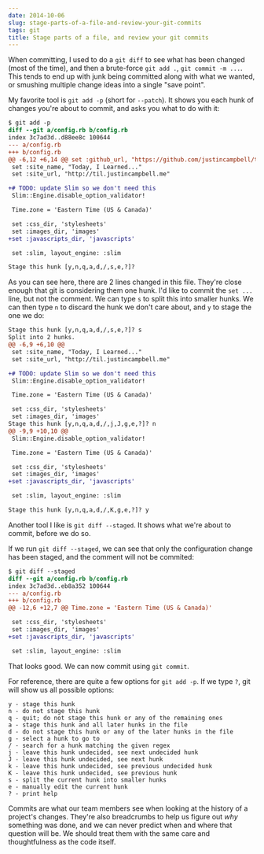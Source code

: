 ```yaml
---
date: 2014-10-06
slug: stage-parts-of-a-file-and-review-your-git-commits
tags: git
title: Stage parts of a file, and review your git commits
---
```


When committing, I used to do a `git diff` to see what has been changed (most of the time), and then a brute-force `git add .`, `git commit -m ...`. This tends to end up with junk being committed along with what we wanted, or smushing multiple change ideas into a single "save point".

My favorite tool is `git add -p` (short for `--patch`). It shows you each hunk of changes you're about to commit, and asks you what to do with it:

```diff
$ git add -p
diff --git a/config.rb b/config.rb
index 3c7ad3d..d88ee8c 100644
--- a/config.rb
+++ b/config.rb
@@ -6,12 +6,14 @@ set :github_url, "https://github.com/justincampbell/til"
 set :site_name, "Today, I Learned..."
 set :site_url, "http://til.justincampbell.me"

+# TODO: update Slim so we don't need this
 Slim::Engine.disable_option_validator!

 Time.zone = 'Eastern Time (US & Canada)'

 set :css_dir, 'stylesheets'
 set :images_dir, 'images'
+set :javascripts_dir, 'javascripts'

 set :slim, layout_engine: :slim

Stage this hunk [y,n,q,a,d,/,s,e,?]?
```

As you can see here, there are 2 lines changed in this file. They're close enough that git is considering them one hunk. I'd like to commit the `set ...` line, but not the comment. We can type `s` to split this into smaller hunks. We can then type `n` to discard the hunk we don't care about, and `y` to stage the one we do:

```diff
Stage this hunk [y,n,q,a,d,/,s,e,?]? s
Split into 2 hunks.
@@ -6,9 +6,10 @@
 set :site_name, "Today, I Learned..."
 set :site_url, "http://til.justincampbell.me"

+# TODO: update Slim so we don't need this
 Slim::Engine.disable_option_validator!

 Time.zone = 'Eastern Time (US & Canada)'

 set :css_dir, 'stylesheets'
 set :images_dir, 'images'
Stage this hunk [y,n,q,a,d,/,j,J,g,e,?]? n
@@ -9,9 +10,10 @@
 Slim::Engine.disable_option_validator!

 Time.zone = 'Eastern Time (US & Canada)'

 set :css_dir, 'stylesheets'
 set :images_dir, 'images'
+set :javascripts_dir, 'javascripts'

 set :slim, layout_engine: :slim

Stage this hunk [y,n,q,a,d,/,K,g,e,?]? y
```

Another tool I like is `git diff --staged`. It shows what we're about to commit, before we do so.

If we run `git diff --staged`, we can see that only the configuration change has been staged, and the comment will not be commited:

```diff
$ git diff --staged
diff --git a/config.rb b/config.rb
index 3c7ad3d..eb8a352 100644
--- a/config.rb
+++ b/config.rb
@@ -12,6 +12,7 @@ Time.zone = 'Eastern Time (US & Canada)'

 set :css_dir, 'stylesheets'
 set :images_dir, 'images'
+set :javascripts_dir, 'javascripts'

 set :slim, layout_engine: :slim
```

That looks good. We can now commit using `git commit`.

For reference, there are quite a few options for `git add -p`. If we type `?`, git will show us all possible options:

    y - stage this hunk
    n - do not stage this hunk
    q - quit; do not stage this hunk or any of the remaining ones
    a - stage this hunk and all later hunks in the file
    d - do not stage this hunk or any of the later hunks in the file
    g - select a hunk to go to
    / - search for a hunk matching the given regex
    j - leave this hunk undecided, see next undecided hunk
    J - leave this hunk undecided, see next hunk
    k - leave this hunk undecided, see previous undecided hunk
    K - leave this hunk undecided, see previous hunk
    s - split the current hunk into smaller hunks
    e - manually edit the current hunk
    ? - print help

Commits are what our team members see when looking at the history of a project's changes. They're also breadcrumbs to help us figure out _why_ something was done, and we can never predict when and where that question will be. We should treat them with the same care and thoughtfulness as the code itself.
